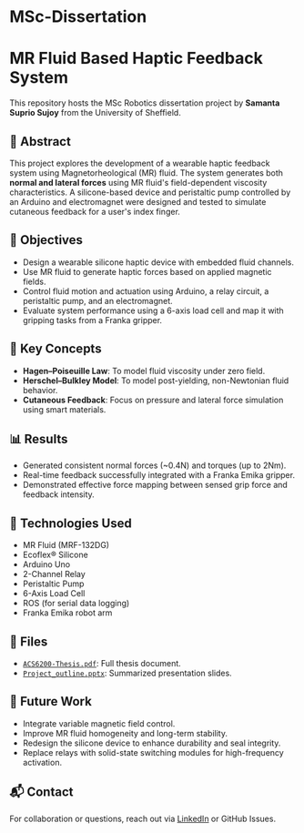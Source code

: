 # MSc-Dissertation

# MR Fluid Based Haptic Feedback System

This repository hosts the MSc Robotics dissertation project by **Samanta Suprio Sujoy** from the University of Sheffield.

## 📄 Abstract
This project explores the development of a wearable haptic feedback system using Magnetorheological (MR) fluid. The system generates both **normal and lateral forces** using MR fluid's field-dependent viscosity characteristics. A silicone-based device and peristaltic pump controlled by an Arduino and electromagnet were designed and tested to simulate cutaneous feedback for a user's index finger.

## 🎯 Objectives
- Design a wearable silicone haptic device with embedded fluid channels.
- Use MR fluid to generate haptic forces based on applied magnetic fields.
- Control fluid motion and actuation using Arduino, a relay circuit, a peristaltic pump, and an electromagnet.
- Evaluate system performance using a 6-axis load cell and map it with gripping tasks from a Franka gripper.

## 📐 Key Concepts
- **Hagen–Poiseuille Law**: To model fluid viscosity under zero field.
- **Herschel–Bulkley Model**: To model post-yielding, non-Newtonian fluid behavior.
- **Cutaneous Feedback**: Focus on pressure and lateral force simulation using smart materials.

## 📊 Results
- Generated consistent normal forces (~0.4N) and torques (up to 2Nm).
- Real-time feedback successfully integrated with a Franka Emika gripper.
- Demonstrated effective force mapping between sensed grip force and feedback intensity.

## 🧪 Technologies Used
- MR Fluid (MRF-132DG)
- Ecoflex® Silicone
- Arduino Uno
- 2-Channel Relay
- Peristaltic Pump
- 6-Axis Load Cell
- ROS (for serial data logging)
- Franka Emika robot arm

## 📂 Files
- [`ACS6200-Thesis.pdf`](./thesis/ACS6200-Thesis.pdf): Full thesis document.
- [`Project_outline.pptx`](./assets/Project_outline.pptx): Summarized presentation slides.

## 🔮 Future Work
- Integrate variable magnetic field control.
- Improve MR fluid homogeneity and long-term stability.
- Redesign the silicone device to enhance durability and seal integrity.
- Replace relays with solid-state switching modules for high-frequency activation.

## 📬 Contact
For collaboration or questions, reach out via [LinkedIn](https://www.linkedin.com/in/samanta-suprio-6891441b1/) or GitHub Issues.
